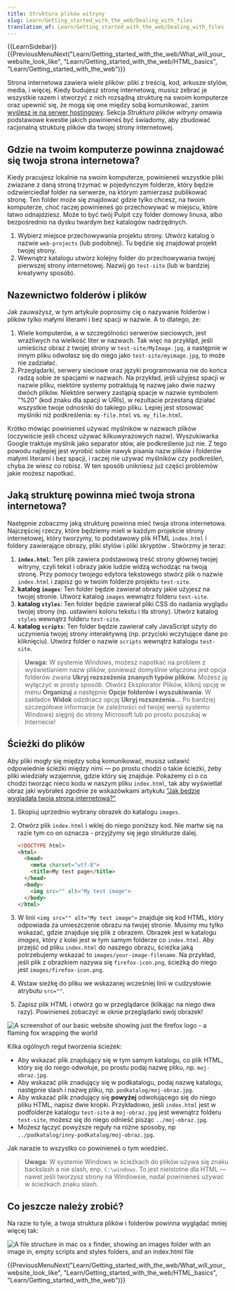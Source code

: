 ```yaml
---
title: Struktura plików witryny
slug: Learn/Getting_started_with_the_web/Dealing_with_files
translation_of: Learn/Getting_started_with_the_web/Dealing_with_files
---
```

{{LearnSidebar}}{{PreviousMenuNext("Learn/Getting_started_with_the_web/What_will_your_website_look_like", "Learn/Getting_started_with_the_web/HTML_basics", "Learn/Getting_started_with_the_web")}}

Strona internetowa zawiera wiele plików: pliki z treścią, kod, arkusze stylów, media, i więcej. Kiedy budujesz stronę internetową, musisz zebrać je wszystkie razem i stworzyć z nich rozsądną strukturę na swoim komputerze oraz upewnić się, że mogą się one między sobą komunikować, zanim [wyślesz je na serwer hostingowy](/en-US/Learn/Getting_started_with_the_web/Publishing_your_website). Sekcja _Struktura plików witryny_ omawia podstawowe kwestie jakich powinieneś być świadomy, aby zbudować racjonalną strukturę plików dla twojej strony internetowej.

## Gdzie na twoim komputerze powinna znajdować się twoja strona internetowa?

Kiedy pracujesz lokalnie na swoim komputerze, powinieneś wszystkie pliki zwiazane z daną stroną trzymać w pojedynczym folderze, który będzie odzwierciedlał folder na serwerze, na którym zamierzasz publikować stronę.  Ten folder może się znajdować gdzie tylko chcesz, na twoim komputerze, choć raczej powinieneś go przechowywać w miejscu, które łatwo odnajdziesz. Może to być twój Pulpit czy folder domowy linuxa, albo bezpośrednio na dysku twardym bez katalogów nadrzędnych.

1.  Wybierz miejsce przechowywania projektu strony. Utwórz katalog o nazwie `web-projects` (lub podobnej). Tu będzie się znajdował projekt twojej strony.
2.  Wewnątrz katalogu utwórz kolejny folder do przechowywania twojej pierwszej strony internetowej. Nazwij go `test-site` (lub w bardziej kreatywny sposób).

## Nazewnictwo folderów i plików

Jak zauważysz, w tym artykule poprosimy cię o nazywanie folderów i plików tylko małymi literami i bez spacji w nazwie. A to dlatego, że:

1.  Wiele komputerów, a w szczególności serwerów sieciowych, jest wrażliwych na wielkość liter w nazwach. Tak więc na przykłąd, jeśli umieścisz obraz z twojej strony w `test-site/MyImage.jpg`, a następnie w innym pliku odwołasz się do niego jako `test-site/myimage.jpg`, to może nie zadziałać.
2.  Przeglądarki, serwery sieciowe oraz języki programowania nie do końca radzą sobie ze spacjami w nazwach. Na przykład, jeśli użyjesz spacji w nazwie pliku, niektóre systemy potraktują tę nazwę jako dwie nazwy dwóch plików. Niektóre serwery zastąpią spacje w nazwie symbolem "%20" (kod znaku dla spacji w URIs), w rezultacie przestaną działać wszystkie twoje odnośniki do takiego pliku. Lepiej jest stosować myślniki niż podkreślenia: `my-file.html` vs. `my_file.html`.

Krótko mówiąc powinieneś używać myślników w nazwach plików (oczywiście jeśli chcesz używać kilkuwyrazowych nazw). Wyszukiwarka Google traktuje myślnik jako separator słów, ale podkreślenie już nie. Z tego powodu najlepiej jest wyrobić sobie nawyk pisania nazw plików i folderów małymi literami i bez spacji, i raczej nie używać myślników czy podkreśleń, chyba że wiesz co robisz. W ten sposób unikniesz już części problemów jakie możesz napotkać.

## Jaką strukturę powinna mieć twoja strona internetowa?

Następnie zobaczmy jaką strukturę powinna mieć twoja strona internetowa. Najczęściej rzeczy, które będziemy mieli w każdym projekcie strony internetowej, który tworzymy, to podstawowy plik HTML `index.html` i foldery zawierające obrazy, pliki stylów i pliki skryptów . Stwórzmy je teraz:

1.  **`index.html`**: Ten plik zawiera podstawową treść strony głównej twojej witryny, czyli tekst i obrazy jakie ludzie widzą wchodząc na twoją stronę. Przy pomocy twojego edytora tekstowego stwórz plik o nazwie `index.html` i zapisz go w twoim folderze projektu `test-site`.
2.  **katalog `images`**: Ten folder będzie zawierał obrazy jakie użyjesz na twojej stronie. Utwórz katalog `images` wewnątrz folderu `test-site`.
3.  **katalog `styles`**: Ten folder będzie zawierał pliki CSS do nadania wyglądu twojej strony (np. ustawieni koloru tekstu i tła strony). Utwórz katalog `styles` wewnątrz folderu `test-site`.
4.  **katalog `scripts`**: Ten folder będzie zawierał cały JavaScript użyty do uczynienia twojej strony interaktywną (np. przyciski wczytujące dane po kliknięciu). Utwórz folder o nazwie `scripts` wewnątrz katalogu `test-site`.

> **Uwaga:** W systemie Windows, możesz napotkać na problem z wyświetlaniem nazw plików, ponieważ domyślnie włączona jest opcja folderów zwana **Ukryj rozszeżenia znanych typów plików**. Możesz ją wyłączyć w prosty sposób. Otwórz Eksplorator Plików, kliknij opcję w menu **Organizuj** a następnie  **Opcje folderów i wyszukiwania**. W zakładce **Widok** odzdnacz opcję **Ukryj rozszeżenia...** Po bardziej szczegółowe informacje (w zależności od twojej wersji systemu Windows) sięgnij do strony Microsoft lub po prostu poszukaj w Internecie!

## Ścieżki do plików

Aby pliki mogły się między sobą komunikować, musisz ustawić odpowiednie ścieżki między nimi — po prostu chodzi o takie ścieżki, żeby pliki wiedziały wzajemnie, gdzie który się znajduje. Pokażemy ci o co chodzi tworząc nieco kodu w naszym pliku `index.html`, tak aby wyświetlał obraz jaki wybrałeś zgodnie ze wskazówkami artykułu ["Jak będzie wyglądała twoja strona internetowa?"](/en-US/Learn/Getting_started_with_the_web/What_should_your_web_site_be_like)

1.  Skopiuj uprzednio wybrany obrazek do katalogu `images`.
2.  Otwórz plik `index.html` i wklej do niego poniższy kod. Nie martw się na razie tym co on oznacza - przyjżymy się jego strukturze dalej.

    ```html
    <!DOCTYPE html>
    <html>
      <head>
        <meta charset="utf-8">
        <title>My test page</title>
      </head>
      <body>
        <img src="" alt="My test image">
      </body>
    </html>
    ```

3.  W linii `<img src="" alt="My test image">` znajduje się kod HTML, który odpowiada za umieszczenie obrazu na twojej stronie. Musimy mu tylko wskazać, gdzie znajduje się plik z obrazem. Obrazek jest w katalogu _images_, który z kolei jest w tym samym folderze co `index.html`. Aby przejść od pliku `index.html` do naszego obrazu, ścieżka jaką potrzebujemy wskazać to `images/your-image-filename`. Na przykład, jeśli plik z obrazkiem nazywa się `firefox-icon.png`, ścieżką do niego jest `images/firefox-icon.png`.
4.  Wstaw sieżkę do pliku we wskazanej wcześniej linii w cudzysłowie atrybutu `src=""`.
5.  Zapisz plik HTML i otwórz go w przeglądarce (klikając na niego dwa razy). Powinieneś zobaczyć w oknie przeglądarki swój obrazek!

![A screenshot of our basic website showing just the firefox logo - a flaming fox wrapping the world](https://mdn.mozillademos.org/files/9229/website-screenshot.png)

Kilka ogólnych reguł tworzenia ścieżek:

- Aby wskazać plik znajdujący się w tym samym katalogu, co plik HTML, który się do niego odwołuje, po prostu podaj nazwę pliku, np. `moj-obraz.jpg`.
- Aby wskazać plik znadujący się w podkatalogu, podaj nazwę katalogu, następnie slash i nazwę pliku, np. `podkatalog/moj-obraz.jpg`.
- Aby wskazać plik znadujący się **powyżej** odwołującego się do niego pliku HTML, napisz dwie kropki. Przykładowo, jeśli `index.html` jest w podfolderze katalogu `test-site` a `moj-obraz.jpg` jest wewnątrz folderu `test-site`, możesz się do niego odnieść pisząc `../moj-obraz.jpg`.
- Możesz łączyć powyższe reguły na różne sposoby, np `../podkatalog/inny-podkatalog/moj-obraz.jpg`.

Jak narazie to wszystko co powinieneś o tym wiedzieć.

> **Uwaga:** W systemie Windows w ścieżkach do plików używa się znaku backslash a nie slash, enp. `C:\windows`. To jest nieistotne dla HTML — nawet jeśli tworzysz strony na Windowsie, nadal powinieneś używać w ścieżkach znaku slash.

## Co jeszcze należy zrobić?

Na razie to tyle, a twoja struktura plików i folderów powinna wyglądać mniej więcej tak:

![A file structure in mac os x finder, showing an images folder with an image in, empty scripts and styles folders, and an index.html file](https://mdn.mozillademos.org/files/9231/file-structure.png)

{{PreviousMenuNext("Learn/Getting_started_with_the_web/What_will_your_website_look_like", "Learn/Getting_started_with_the_web/HTML_basics", "Learn/Getting_started_with_the_web")}}
